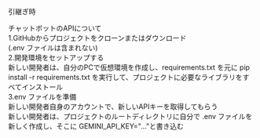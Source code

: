 引継ぎ時  

チャットボットのAPIについて  
1.GitHubからプロジェクトをクローンまたはダウンロード  
    (.env ファイルは含まれない)  
2.開発環境をセットアップする  
    新しい開発者は、自分のPCで仮想環境を作成し、requirements.txt を元に pip install -r requirements.txt を実行して、プロジェクトに必要なライブラリをすべてインストール  
3.env ファイルを準備  
    新しい開発者自身のアカウントで、新しいAPIキーを取得してもらう  
    新しい開発者は、プロジェクトのルートディレクトリに自分で .env ファイルを新しく作成し、そこに GEMINI_API_KEY="..."と書き込む  
